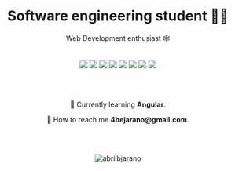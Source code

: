<h1 align="center">Software engineering student 🧑‍🎨</h1>
<p align="center">Web Development enthusiast 🕸️</p>

<br>

<div align="center">
  <img src="https://img.icons8.com/external-tal-revivo-color-tal-revivo/48/000000/external-angular-a-typescript-based-open-source-web-application-framework-logo-color-tal-revivo.png"/>
  <img src="https://img.icons8.com/color/48/000000/typescript.png"/>
  <img src="https://img.icons8.com/color/48/000000/javascript--v1.png"/>
  <img src="https://img.icons8.com/color/48/000000/bootstrap.png"/>
  <img src="https://img.icons8.com/color/48/000000/css3.png"/>
  <img src="https://img.icons8.com/color/48/000000/html-5--v1.png"/>
  <img src="https://img.icons8.com/color/48/000000/npm.png"/>
  <img src="https://img.icons8.com/color/48/000000/jira.png"/>
</div>

<br><br>

<div align="center">
  <p> 🧠 Currently learning <strong>Angular</strong>.</p>
  <p> 💌 How to reach me <strong>4bejarano@gmail.com</strong>.</p>
</div>

<br><br>

<p align="center"><img align="center" src="https://github-readme-stats.vercel.app/api/top-langs?username=abrilbjarano&show_icons=true&theme=cobalt&locale=en&layout=compact&hide=dart" alt="abrilbjarano" /></p>

